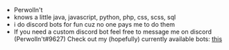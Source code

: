 - Perwolln't
- knows a little java, javascript, python, php, css, scss, sql
- i do discord bots for fun cuz no one pays me to do them
- If you need a custom discord bot feel free to message me on discord (Perwolln't#9627)
Check out my (hopefully) currently available bots:
  [this](https://skyreflect.hu)
